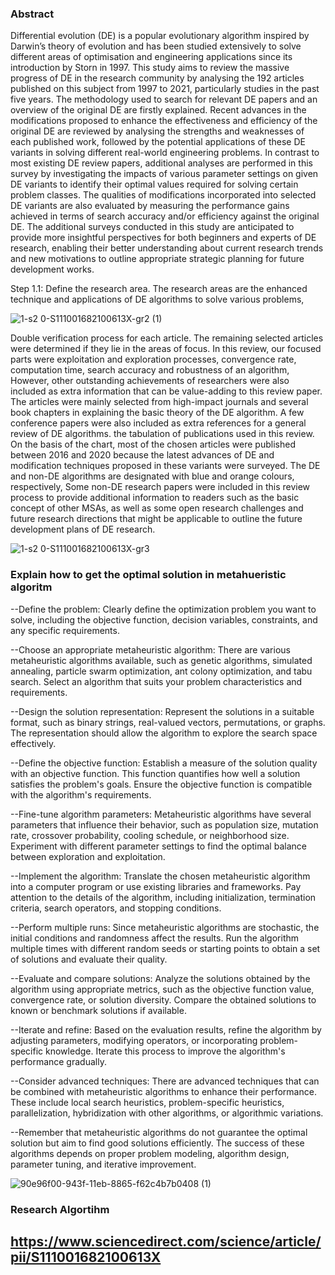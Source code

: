 ### Abstract
Differential evolution (DE) is a popular evolutionary algorithm inspired by Darwin’s theory of evolution and has been studied extensively to solve different areas of optimisation and engineering applications since its introduction by Storn in 1997. This study aims to review the massive progress of DE in the research community by analysing the 192 articles published on this subject from 1997 to 2021, particularly studies in the past five years. The methodology used to search for relevant DE papers and an overview of the original DE are firstly explained. Recent advances in the modifications proposed to enhance the effectiveness and efficiency of the original DE are reviewed by analysing the strengths and weaknesses of each published work, followed by the potential applications of these DE variants in solving different real-world engineering problems. In contrast to most existing DE review papers, additional analyses are performed in this survey by investigating the impacts of various parameter settings on given DE variants to identify their optimal values required for solving certain problem classes. The qualities of modifications incorporated into selected DE variants are also evaluated by measuring the performance gains achieved in terms of search accuracy and/or efficiency against the original DE. The additional surveys conducted in this study are anticipated to provide more insightful perspectives for both beginners and experts of DE research, enabling their better understanding about current research trends and new motivations to outline appropriate strategic planning for future development works.

Step 1.1: Define the research area. The research areas are the enhanced technique and applications of DE algorithms to solve various problems, 

![1-s2 0-S111001682100613X-gr2 (1)](https://github.com/yousefbaz12/Deep-Learning-demos/assets/106428761/1db8c4bd-c618-4eb0-88f1-2cdbc1f1358a)

Double verification process for each article. The remaining selected articles were determined if they lie in the areas of focus. In this review, our focused parts were exploitation and exploration processes, convergence rate, computation time, search accuracy and robustness of an algorithm, However, other outstanding achievements of researchers were also included as extra information that can be value-adding to this review paper. The articles were mainly selected from high-impact journals and several book chapters in explaining the basic theory of the DE algorithm. A few conference papers were also included as extra references for a general review of DE algorithms.  the tabulation of publications used in this review. On the basis of the chart, most of the chosen articles were published between 2016 and 2020 because the latest advances of DE and modification techniques proposed in these variants were surveyed. The DE and non-DE algorithms are designated with blue and orange colours, respectively, Some non-DE research papers were included in this review process to provide additional information to readers such as the basic concept of other MSAs, as well as some open research challenges and future research directions that might be applicable to outline the future development plans of DE research.

![1-s2 0-S111001682100613X-gr3](https://github.com/yousefbaz12/Deep-Learning-demos/assets/106428761/6ac92906-f1ff-4558-8cbb-ade240c1febb)

### Explain how to get the optimal solution in metahueristic algoritm

--Define the problem: Clearly define the optimization problem you want to solve, including the objective function, decision variables, constraints, and any specific requirements.

--Choose an appropriate metaheuristic algorithm: There are various metaheuristic algorithms available, such as genetic algorithms, simulated annealing, particle swarm optimization, ant colony optimization, and tabu search. Select an algorithm that suits your problem characteristics and requirements.

--Design the solution representation: Represent the solutions in a suitable format, such as binary strings, real-valued vectors, permutations, or graphs. The representation should allow the algorithm to explore the search space effectively.

--Define the objective function: Establish a measure of the solution quality with an objective function. This function quantifies how well a solution satisfies the problem's goals. Ensure the objective function is compatible with the algorithm's requirements.

--Fine-tune algorithm parameters: Metaheuristic algorithms have several parameters that influence their behavior, such as population size, mutation rate, crossover probability, cooling schedule, or neighborhood size. Experiment with different parameter settings to find the optimal balance between exploration and exploitation.

--Implement the algorithm: Translate the chosen metaheuristic algorithm into a computer program or use existing libraries and frameworks. Pay attention to the details of the algorithm, including initialization, termination criteria, search operators, and stopping conditions.

--Perform multiple runs: Since metaheuristic algorithms are stochastic, the initial conditions and randomness affect the results. Run the algorithm multiple times with different random seeds or starting points to obtain a set of solutions and evaluate their quality.

--Evaluate and compare solutions: Analyze the solutions obtained by the algorithm using appropriate metrics, such as the objective function value, convergence rate, or solution diversity. Compare the obtained solutions to known or benchmark solutions if available.

--Iterate and refine: Based on the evaluation results, refine the algorithm by adjusting parameters, modifying operators, or incorporating problem-specific knowledge. Iterate this process to improve the algorithm's performance gradually.

--Consider advanced techniques: There are advanced techniques that can be combined with metaheuristic algorithms to enhance their performance. These include local search heuristics, problem-specific heuristics, parallelization, hybridization with other algorithms, or algorithmic variations.

--Remember that metaheuristic algorithms do not guarantee the optimal solution but aim to find good solutions efficiently. The success of these algorithms depends on proper problem modeling, algorithm design, parameter tuning, and iterative improvement.

![90e96f00-943f-11eb-8865-f62c4b7b0408 (1)](https://github.com/yousefbaz12/Deep-Learning-demos/assets/106428761/a28b6614-b947-47cf-9a65-665113e63062)

### Research Algortihm 
## https://www.sciencedirect.com/science/article/pii/S111001682100613X



